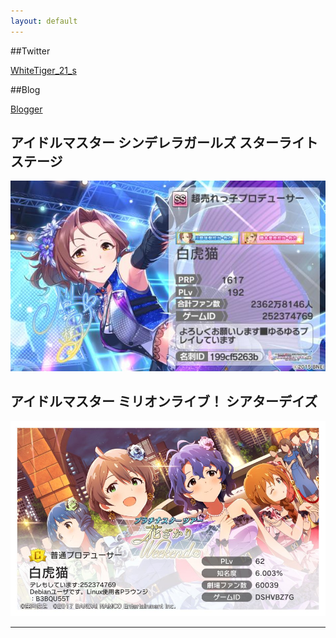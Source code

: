 ```yaml
---
layout: default
---
```

##Twitter


[WhiteTiger_21_s](https://twitter.com/WhiteTiger_21_s)


##Blog


[Blogger](https://whitetiger21scg.blogspot.com/)


## アイドルマスター シンデレラガールズ スターライトステージ
![Cinderella](Cinderella_Profile.jpg)


## アイドルマスター ミリオンライブ！ シアターデイズ
![Million](Million_Profile.jpg)
* * *
